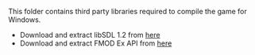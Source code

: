 This folder contains third party libraries required to compile the game for Windows.

  * Download and extract libSDL 1.2 from [here](http://www.libsdl.org/)
  * Download and extract FMOD Ex API from [here](http://www.fmod.org/fmod-downloads.html#FMODExProgrammersAPI)
  